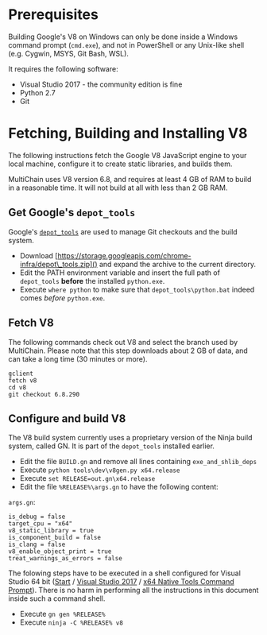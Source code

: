 # Prerequisites

Building Google's V8 on Windows can only be done inside a Windows command prompt (`cmd.exe`), and not in PowerShell or any Unix-like shell (e.g. Cygwin, MSYS, Git Bash, WSL).

It requires the following software:

-   Visual Studio 2017 - the community edition is fine
-   Python 2.7
-   Git

# Fetching, Building and Installing V8

The following instructions fetch the Google V8 JavaScript engine to your local machine, configure it to create static libraries, and builds them.

MultiChain uses V8 version 6.8, and requires at least 4 GB of RAM to build in a reasonable time. It will not build at all with less than 2 GB RAM.

## Get Google's `depot_tools`

Google's [`depot_tools`](http://dev.chromium.org/developers/how-tos/install-depot-tools) are used to manage Git checkouts and the build system.

-   Download [https://storage.googleapis.com/chrome-infra/depot\_tools.zip]() and expand the archive to the current directory.
-   Edit the PATH environment variable and insert the full path of `depot_tools` **before** the installed `python.exe`.
-   Execute `where python` to make sure that `depot_tools\python.bat` indeed comes *before* `python.exe`.

## Fetch V8

The following commands check out V8 and select the branch used by MultiChain. Please note that this step downloads about 2 GB of data, and can take a long time (30 minutes or more).

    gclient
    fetch v8
    cd v8
    git checkout 6.8.290

## Configure and build V8

The V8 build system currently uses a proprietary version of the Ninja build system, called GN. It is part of the `depot_tools` installed earlier.

-   Edit the file `BUILD.gn` and remove all lines containing `exe_and_shlib_deps`
-   Execute `python tools\dev\v8gen.py x64.release`
-   Execute `set RELEASE=out.gn\x64.release`
-   Edit the file `%RELEASE%\args.gn` to have the following content:

`args.gn`:

    is_debug = false
    target_cpu = "x64"
    v8_static_library = true
    is_component_build = false
    is_clang = false
    v8_enable_object_print = true
    treat_warnings_as_errors = false

The folowing steps have to be executed in a shell configured for Visual Studio 64 bit (<u>Start</u> / <u>Visual Studio 2017</u> / <u>x64 Native Tools Command Prompt</u>). There is no harm in performing all the instructions in this document inside such a command shell.

-   Execute `gn gen %RELEASE%`
-   Execute `ninja -C %RELEASE% v8`
